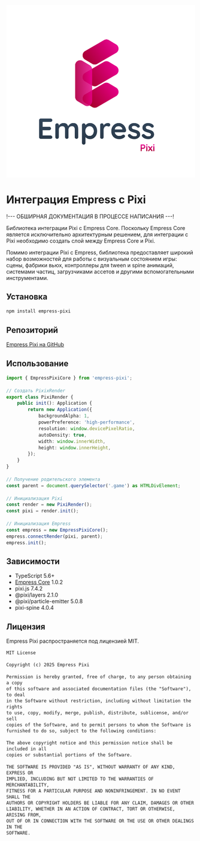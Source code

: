 ![Empress Pixi Logo](/img/empress_logo_big_pixi.png)


# Интеграция Empress с Pixi

!--- ОБШИРНАЯ ДОКУМЕНТАЦИЯ В ПРОЦЕССЕ НАПИСАНИЯ ---!

Библиотека интеграции Pixi с Empress Core. Поскольку Empress Core является исключительно архитектурным решением, для интеграции с Pixi необходимо создать слой между Empress Core и Pixi. 

Помимо интеграции Pixi с Empress, библиотека предоставляет широкий набор возможностей для работы с визуальным состоянием игры: сцены, фабрики вьюх, контроллеры для tween и spine анимаций, системами частиц, загрузчиками ассетов и другими вспомогательными инструментами.

## Установка

```bash
npm install empress-pixi
```

## Репозиторий

[Empress Pixi на GitHub](https://github.com/empressengine/empress-pixi)

## Использование

```typescript
import { EmpressPixiCore } from 'empress-pixi';

// Создать PixixRender
export class PixiRender {
    public init(): Application {
        return new Application({
            backgroundAlpha: 1,
            powerPreference: 'high-performance',
            resolution: window.devicePixelRatio,
            autoDensity: true,
            width: window.innerWidth,
            height: window.innerHeight,
        });
    }
}

// Получение родительского элемента
const parent = document.querySelector('.game') as HTMLDivElement;

// Инициализация Pixi
const render = new PixiRender();
const pixi = render.init();

// Инициализация Empress
const empress = new EmpressPixiCore();
empress.connectRender(pixi, parent);
empress.init();
```

## Зависимости

- TypeScript 5.6+
- [Empress Core](../core/what-is-empress) 1.0.2
- pixi.js 7.4.2
- @pixi/layers 2.1.0
- @pixi/particle-emitter 5.0.8
- pixi-spine 4.0.4


## Лицензия

Empress Pixi распространяется под лицензией MIT.

```text
MIT License

Copyright (c) 2025 Empress Pixi

Permission is hereby granted, free of charge, to any person obtaining a copy
of this software and associated documentation files (the "Software"), to deal
in the Software without restriction, including without limitation the rights
to use, copy, modify, merge, publish, distribute, sublicense, and/or sell
copies of the Software, and to permit persons to whom the Software is
furnished to do so, subject to the following conditions:

The above copyright notice and this permission notice shall be included in all
copies or substantial portions of the Software.

THE SOFTWARE IS PROVIDED "AS IS", WITHOUT WARRANTY OF ANY KIND, EXPRESS OR
IMPLIED, INCLUDING BUT NOT LIMITED TO THE WARRANTIES OF MERCHANTABILITY,
FITNESS FOR A PARTICULAR PURPOSE AND NONINFRINGEMENT. IN NO EVENT SHALL THE
AUTHORS OR COPYRIGHT HOLDERS BE LIABLE FOR ANY CLAIM, DAMAGES OR OTHER
LIABILITY, WHETHER IN AN ACTION OF CONTRACT, TORT OR OTHERWISE, ARISING FROM,
OUT OF OR IN CONNECTION WITH THE SOFTWARE OR THE USE OR OTHER DEALINGS IN THE
SOFTWARE.
```